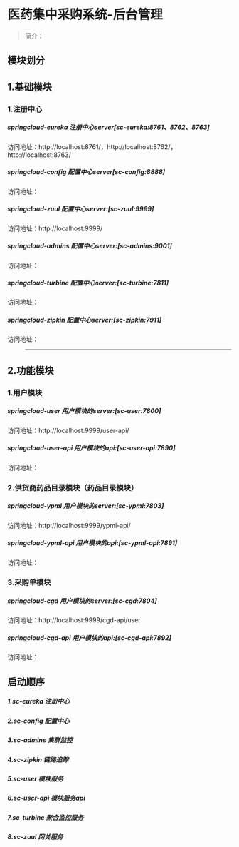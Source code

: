 # 医药集中采购系统-后台管理

>简介：

## 模块划分
## 1.基础模块
### 1.注册中心
##### springcloud-eureka 注册中心server[sc-eureka:8761、8762、8763]
访问地址：http://localhost:8761/，http://localhost:8762/，http://localhost:8763/
##### springcloud-config 配置中心server[sc-config:8888]
访问地址：
##### springcloud-zuul 配置中心server:[sc-zuul:9999]
访问地址：http://localhost:9999/
##### springcloud-admins 配置中心server:[sc-admins:9001]
访问地址：
##### springcloud-turbine 配置中心server:[sc-turbine:7811]
访问地址：
##### springcloud-zipkin 配置中心server:[sc-zipkin:7911]
访问地址：
>---
## 2.功能模块
### 1.用户模块
##### springcloud-user 用户模块的server:[sc-user:7800]
访问地址：http://localhost:9999/user-api/
##### springcloud-user-api 用户模块的api:[sc-user-api:7890]
访问地址：

### 2.供货商药品目录模块（药品目录模块）
##### springcloud-ypml 用户模块的server:[sc-ypml:7803]
访问地址：http://localhost:9999/ypml-api/
##### springcloud-ypml-api 用户模块的api:[sc-ypml-api:7891]
访问地址：

### 3.采购单模块
##### springcloud-cgd 用户模块的server:[sc-cgd:7804]
访问地址：http://localhost:9999/cgd-api/user
##### springcloud-cgd-api 用户模块的api:[sc-cgd-api:7892]
访问地址：


## 启动顺序
##### 1.sc-eureka 注册中心
##### 2.sc-config 配置中心
##### 3.sc-admins 集群监控
##### 4.sc-zipkin 链路追踪
##### 5.sc-user   模块服务
##### 6.sc-user-api 模块服务api
##### 7.sc-turbine 聚合监控服务
##### 8.sc-zuul   网关服务